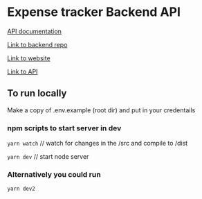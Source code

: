 # Expense tracker Backend API

[API documentation](https://documenter.getpostman.com/view/12561783/UVXdPywd)

[Link to backend repo](https://github.com/daviesesiro/mono-app-backend)

[Link to website](https://mono-app-frontend.vercel.app)

[Link to API](https://expense-tracker-api.daviesesiro.dev)

## To run locally

Make a copy of .env.example (root dir) and put in your credentails

### npm scripts to start server in dev

`yarn watch` // watch for changes in the /src and compile to /dist

`yarn dev` // start node server

### Alternatively you could run

`yarn dev2`
